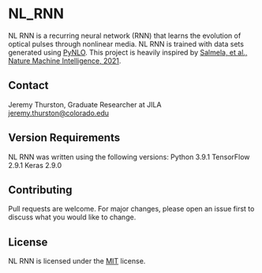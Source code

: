 # NL_RNN

NL RNN is a recurring neural network (RNN) that learns the evolution of optical pulses through nonlinear media. NL RNN is trained with data sets generated using [PyNLO](https://github.com/pyNLO/PyNLO). This project is heavily inspired by [Salmela, et al., Nature Machine Intelligence, 2021](https://doi.org/10.1038/s42256-021-00297-z).

## Contact

Jeremy Thurston, Graduate Researcher at JILA
jeremy.thurston@colorado.edu

## Version Requirements
NL RNN was written using the following versions:
Python 3.9.1
TensorFlow 2.9.1
Keras 2.9.0

## Contributing
Pull requests are welcome. For major changes, please open an issue first to discuss what you would like to change.

## License
NL RNN is licensed under the [MIT](https://choosealicense.com/licenses/mit/) license.